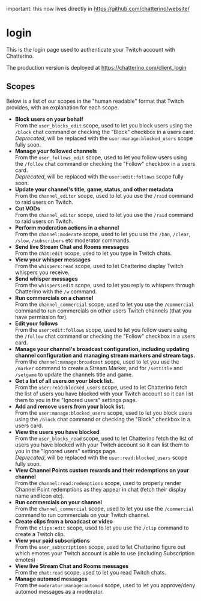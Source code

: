important: this now lives directly in https://github.com/chatterino/website/


# login

This is the login page used to authenticate your Twitch account with Chatterino.

The production version is deployed at https://chatterino.com/client_login

## Scopes

Below is a list of our scopes in the "human readable" format that Twitch provides, with an explanation for each scope.

- **Block users on your behalf**  
  From the `user_blocks_edit` scope, used to let you block users using the `/block` chat command or checking the "Block" checkbox in a users card.  
  _Deprecated_, will be replaced with the `user:manage:blocked_users` scope fully soon.
- **Manage your followed channels**  
  From the `user_follows_edit` scope, used to let you follow users using the `/follow` chat command or checking the "Follow" checkbox in a users card.  
  _Deprecated_, will be replaced with the `user:edit:follows` scope fully soon.
- **Update your channel's title, game, status, and other metadata**  
  From the `channel_editor` scope, used to let you use the `/raid` command to raid users on Twitch.
- **Cut VODs**  
  From the `channel_editor` scope, used to let you use the `/raid` command to raid users on Twitch.
- **Perform moderation actions in a channel**  
  From the `channel:moderate` scope, used to let you use the `/ban`, `/clear`, `/slow`, `/subscribers` etc moderator commands.
- **Send live Stream Chat and Rooms messages**  
  From the `chat:edit` scope, used to let you type in Twitch chats.
- **View your whisper messages**  
  From the `whispers:read` scope, used to let Chatterino display Twitch whispers you receive.
- **Send whisper messages**  
  From the `whispers:edit` scope, used to let you reply to whispers through Chatterino with the `/w` command.
- **Run commercials on a channel**  
  From the `channel_commercial` scope, used to let you use the `/commercial` command to run commercials on other users Twitch channels (that you have permission for).
- **Edit your follows**  
  From the `user:edit:follows` scope, used to let you follow users using the `/follow` chat command or checking the "Follow" checkbox in a users card.
- **Manage your channel's broadcast configuration, including updating channel configuration and managing stream markers and stream tags.**  
  From the `channel:manage:broadcast` scope, used to let you use the `/marker` command to create a Stream Marker, and for `/settitle` and `/setgame` to update the channels title and game.
- **Get a list of all users on your block list.**  
  From the `user:read:blocked_users` scope, used to let Chatterino fetch the list of users you have blocked with your Twitch account so it can list them to you in the "Ignored users" settings page.
- **Add and remove users from your block list.**  
  From the `user:manage:blocked_users` scope, used to let you block users using the `/block` chat command or checking the "Block" checkbox in a users card.
- **View the users you have blocked**  
  From the `user_blocks_read` scope, used to let Chatterino fetch the list of users you have blocked with your Twitch account so it can list them to you in the "Ignored users" settings page.  
  _Deprecated_, will be replaced with the `user:read:blocked_users` scope fully soon.
- **View Channel Points custom rewards and their redemptions on your channel**  
  From the `channel:read:redemptions` scope, used to properly render Channel Point redemptions as they appear in chat (fetch their display name and icon etc).
- **Run commercials on your channel**  
  From the `channel_commercial` scope, used to let you use the `/commercial` command to run commercials on your Twitch channel.
- **Create clips from a broadcast or video**  
  From the `clips:edit` scope, used to let you use the `/clip` command to create a Twitch clip.
- **View your paid subscriptions**  
  From the `user_subscriptions` scope, used to let Chatterino figure out which emotes your Twitch account is able to use (including Subscription emotes)
- **View live Stream Chat and Rooms messages**  
  From the `chat:read` scope, used to let you read Twitch chats.
- **Manage automod messages**  
  From the `moderator:manage:automod` scope, used to let you approve/deny automod messages as a moderator.
